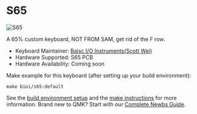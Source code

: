# S65

![S65](https://img.zfrontier.com/post/20200514/FucHmQHc4zv7NG68UnDMlpOS798l?imageView2/2/format/webp)

A 65% custom keyboard, NOT FROM SAM, get rid of the F row.

* Keyboard Maintainer: [Baisc I/O Instruments(Scott Wei)](https://github.com/scottywei)
* Hardware Supported: S65 PCB
* Hardware Availability: Coming soon

Make example for this keyboard (after setting up your build environment):

    make bioi/s65:default

See the [build environment setup](https://docs.qmk.fm/#/getting_started_build_tools) and the [make instructions](https://docs.qmk.fm/#/getting_started_make_guide) for more information. Brand new to QMK? Start with our [Complete Newbs Guide](https://docs.qmk.fm/#/newbs).
